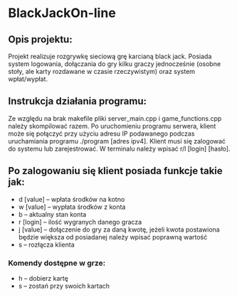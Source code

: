 # BlackJackOn-line
## Opis projektu:
Projekt realizuje rozgrywkę sieciową grę karcianą black jack. Posiada
system logowania, dołączania do gry kilku graczy jednocześnie (osobne
stoły, ale karty rozdawane w czasie rzeczywistym) oraz system
wpłat/wypłat.
## Instrukcja działania programu:
Ze względu na brak makefile pliki server_main.cpp i
game_functions.cpp należy skompilować razem.
Po uruchomieniu programu serwera, klient może się połączyć przy
użyciu adresu IP podawanego podczas uruchamiania programu ./program
[adres ipv4]. Klient musi się zalogować do systemu lub zarejestrować. W
terminalu należy wpisać r/l [login] [hasło].
## Po zalogowaniu się klient posiada funkcje takie jak:
- d [value] – wpłata środków na kotno
- w [value] – wypłata środków z konta
- b – aktualny stan konta
- r [login] – ilość wygranych danego gracza
- j [value] – dołączenie do gry za daną kwotę, jeżeli kwota postawiona
będzie większa od posiadanej należy wpisać poprawną wartość
- s – rozłącza klienta
### Komendy dostępne w grze:
- h – dobierz kartę
- s – zostań przy swoich kartach
